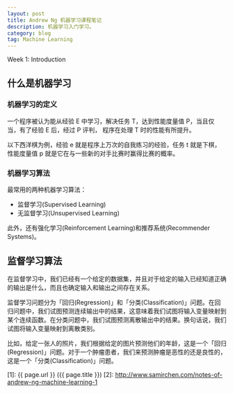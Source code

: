 ```yaml
---
layout: post
title: Andrew Ng 机器学习课程笔记
description: 机器学习入门学习。
category: blog
tag: Machine Learning
---
```


Week 1: Introduction


## 什么是机器学习

### 机器学习的定义

 一个程序被认为能从经验 E 中学习，解决任务 T，达到性能度量值 P，当且仅当，有了经验 E 后，经过 P 评判， 程序在处理 T 时的性能有所提升。

以下西洋棋为例，经验 e 就是程序上万次的自我练习的经验，任务 t 就是下棋，性能度量值 p 就是它在与一些新的对手比赛时赢得比赛的概率。



### 机器学习算法

最常用的两种机器学习算法：

- 监督学习(Supervised Learning)
- 无监督学习(Unsupervised Learning)

此外，还有强化学习(Reinforcement Learning)和推荐系统(Recommender Systems)。


## 监督学习算法

在监督学习中，我们已经有一个给定的数据集，并且对于给定的输入已经知道正确的输出是什么，而且也确定输入和输出之间存在关系。

监督学习问题分为「回归(Regression)」和「分类(Classification)」问题。在回归问题中，我们试图预测连续输出中的结果，这意味着我们试图将输入变量映射到某个连续函数。在分类问题中，我们试图预测离散输出中的结果。换句话说，我们试图将输入变量映射到离散类别。

比如，给定一张人的照片，我们根据给定的图片预测他们的年龄，这是一个「回归(Regression)」问题。对于一个肿瘤患者，我们来预测肿瘤是恶性的还是良性的，这是一个「分类(Classification)」问题。




[SamirChen]: http://www.samirchen.com "SamirChen"
[1]: {{ page.url }} ({{ page.title }})
[2]: http://www.samirchen.com/notes-of-andrew-ng-machine-learning-1